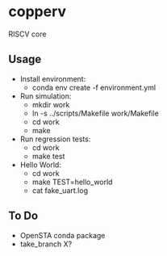 # copperv
RISCV core

## Usage
- Install environment:
  - conda env create -f environment.yml
- Run simulation:
  - mkdir work
  - ln -s ../scripts/Makefile work/Makefile
  - cd work
  - make
- Run regression tests:
  - cd work
  - make test
- Hello World:
  - cd work
  - make TEST=hello_world
  - cat fake_uart.log

## To Do
- OpenSTA conda package
- take_branch X?

